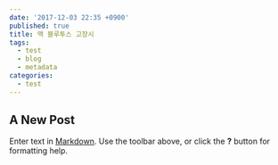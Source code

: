 ```yaml
---
date: '2017-12-03 22:35 +0900'
published: true
title: 맥 블루투스 고장시
tags:
  - test
  - blog
  - metadata
categories:
  - test
---
```

## A New Post

Enter text in [Markdown](http://daringfireball.net/projects/markdown/). Use the toolbar above, or click the **?** button for formatting help.
